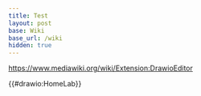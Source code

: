 ```yaml
---
title: Test
layout: post
base: Wiki
base_url: /wiki
hidden: true
---
```


<https://www.mediawiki.org/wiki/Extension:DrawioEditor>

{{\#drawio:HomeLab}}
